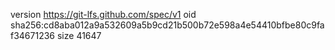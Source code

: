 version https://git-lfs.github.com/spec/v1
oid sha256:cd8aba012a9a532609a5b9cd21b500b72e598a4e54410bfbe80c9faf34671236
size 41647

